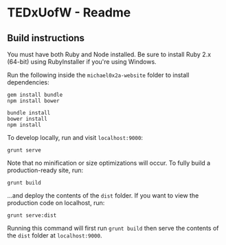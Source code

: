 # TEDxUofW - Readme

## Build instructions

You must have both Ruby and Node installed. Be sure to install Ruby 2.x (64-bit) 
using RubyInstaller if you're using Windows.

Run the following inside the `michael0x2a-website` folder to install dependencies:

    gem install bundle
    npm install bower
    
    bundle install
    bower install 
    npm install
    
To develop locally, run and visit `localhost:9000`:

    grunt serve 
    
Note that no minification or size optimizations will occur. To fully build a 
production-ready site, run:

    grunt build
    
...and deploy the contents of the `dist` folder. If you want to view the production 
code on localhost, run:

    grunt serve:dist
    
Running this command will first run `grunt build` then serve the contents of the 
`dist` folder at `localhost:9000`.

